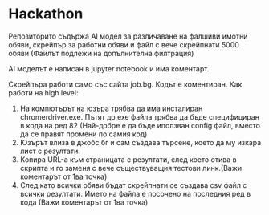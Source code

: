 # Hackathon

Репозиторито съдържа AI модел за различаване на фалшиви имотни обяви, скрейпър за работни обяви и файл с вече скрейпнати 5000 обяви (Файлът подлежи на допълнителна филтрация)



AI моделът е написан в jupyter notebook и има коментарт.


Скрейпъра работи само със сайта job.bg. Кодът е коментиран. Как работи на high level:
1. На компютърът на юзъра трябва да има инсталиран chromerdriver.exе. Пътят до exe файла трябва да бъде специфициран в кода на ред 82 (Най-добре е да бъде иползван config файл, вместо да се правят промени по самия код)
1. Юзърът влиза в джобс бг и сам създава търсене, което да му изкара лист с резултати.
2. Копира URL-а към страницата с резултати, след което отива в скрипта и го заменя с вече съществуващия тестови линк.(Важи коментарът от 1ва точка)
3. След като всички обяви бъдат скрейпнати се създава csv файл с всички резултати. Името на файла е посочено на последния ред в кода (Важи коментарът от 1ва точка)
